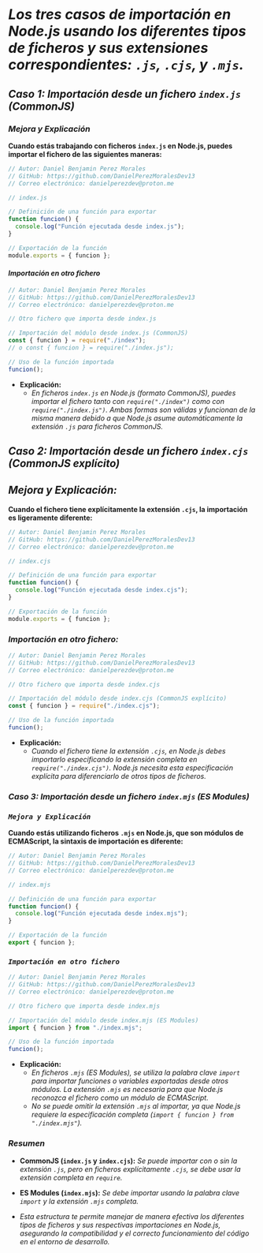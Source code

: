<!-- Autor: Daniel Benjamin Perez Morales -->
<!-- GitHub: https://github.com/DanielPerezMoralesDev13 -->
<!-- Correo electrónico: danielperezdev@proton.me  -->

# ***Los tres casos de importación en Node.js usando los diferentes tipos de ficheros y sus extensiones correspondientes: `.js`, `.cjs`, y `.mjs`.***

## ***Caso 1: Importación desde un fichero `index.js` (CommonJS)***

### ***Mejora y Explicación***

**Cuando estás trabajando con ficheros `index.js` en Node.js, puedes importar el fichero de las siguientes maneras:**

```javascript
// Autor: Daniel Benjamin Perez Morales
// GitHub: https://github.com/DanielPerezMoralesDev13
// Correo electrónico: danielperezdev@proton.me 

// index.js

// Definición de una función para exportar
function funcion() {
  console.log("Función ejecutada desde index.js");
}

// Exportación de la función
module.exports = { funcion };
```

#### ***Importación en otro fichero***

```javascript
// Autor: Daniel Benjamin Perez Morales
// GitHub: https://github.com/DanielPerezMoralesDev13
// Correo electrónico: danielperezdev@proton.me 

// Otro fichero que importa desde index.js

// Importación del módulo desde index.js (CommonJS)
const { funcion } = require("./index");
// o const { funcion } = require("./index.js");

// Uso de la función importada
funcion();
```

- **Explicación:**
  - *En ficheros `index.js` en Node.js (formato CommonJS), puedes importar el fichero tanto con `require("./index")` como con `require("./index.js")`. Ambas formas son válidas y funcionan de la misma manera debido a que Node.js asume automáticamente la extensión `.js` para ficheros CommonJS.*

## ***Caso 2: Importación desde un fichero `index.cjs` (CommonJS explícito)***

## ***Mejora y Explicación:***

**Cuando el fichero tiene explícitamente la extensión `.cjs`, la importación es ligeramente diferente:**

```javascript
// Autor: Daniel Benjamin Perez Morales
// GitHub: https://github.com/DanielPerezMoralesDev13
// Correo electrónico: danielperezdev@proton.me 

// index.cjs

// Definición de una función para exportar
function funcion() {
  console.log("Función ejecutada desde index.cjs");
}

// Exportación de la función
module.exports = { funcion };
```

### ***Importación en otro fichero:***

```javascript
// Autor: Daniel Benjamin Perez Morales
// GitHub: https://github.com/DanielPerezMoralesDev13
// Correo electrónico: danielperezdev@proton.me 

// Otro fichero que importa desde index.cjs

// Importación del módulo desde index.cjs (CommonJS explícito)
const { funcion } = require("./index.cjs");

// Uso de la función importada
funcion();
```

- **Explicación:**
  - *Cuando el fichero tiene la extensión `.cjs`, en Node.js debes importarlo especificando la extensión completa en `require("./index.cjs")`. Node.js necesita esta especificación explícita para diferenciarlo de otros tipos de ficheros.*

### ***Caso 3: Importación desde un fichero `index.mjs` (ES Modules)***

### ***`Mejora y Explicación`***

**Cuando estás utilizando ficheros `.mjs` en Node.js, que son módulos de ECMAScript, la sintaxis de importación es diferente:**

```javascript
// Autor: Daniel Benjamin Perez Morales
// GitHub: https://github.com/DanielPerezMoralesDev13
// Correo electrónico: danielperezdev@proton.me 

// index.mjs

// Definición de una función para exportar
function funcion() {
  console.log("Función ejecutada desde index.mjs");
}

// Exportación de la función
export { funcion };
```

### ***`Importación en otro fichero`***

```javascript
// Autor: Daniel Benjamin Perez Morales
// GitHub: https://github.com/DanielPerezMoralesDev13
// Correo electrónico: danielperezdev@proton.me 

// Otro fichero que importa desde index.mjs

// Importación del módulo desde index.mjs (ES Modules)
import { funcion } from "./index.mjs";

// Uso de la función importada
funcion();
```

- **Explicación:**
  - *En ficheros `.mjs` (ES Modules), se utiliza la palabra clave `import` para importar funciones o variables exportadas desde otros módulos. La extensión `.mjs` es necesaria para que Node.js reconozca el fichero como un módulo de ECMAScript.*
  - *No se puede omitir la extensión `.mjs` al importar, ya que Node.js requiere la especificación completa (`import { funcion } from "./index.mjs"`).*

### ***Resumen***

- **CommonJS (`index.js` y `index.cjs`):** *Se puede importar con o sin la extensión `.js`, pero en ficheros explícitamente `.cjs`, se debe usar la extensión completa en `require`.*
- **ES Modules (`index.mjs`):** *Se debe importar usando la palabra clave `import` y la extensión `.mjs` completa.*

- *Esta estructura te permite manejar de manera efectiva los diferentes tipos de ficheros y sus respectivas importaciones en Node.js, asegurando la compatibilidad y el correcto funcionamiento del código en el entorno de desarrollo.*
